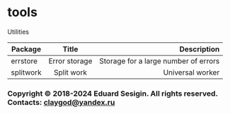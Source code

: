 # tools

Utilities

| Package     | Title            | Description                                |
|-------------|:----------------:|-------------------------------------------:|
| errstore    | Error storage    | Storage for a large number of errors       |
| splitwork   | Split work       | Universal worker                           |


### Copyright © 2018-2024 Eduard Sesigin. All rights reserved. Contacts: <claygod@yandex.ru>
